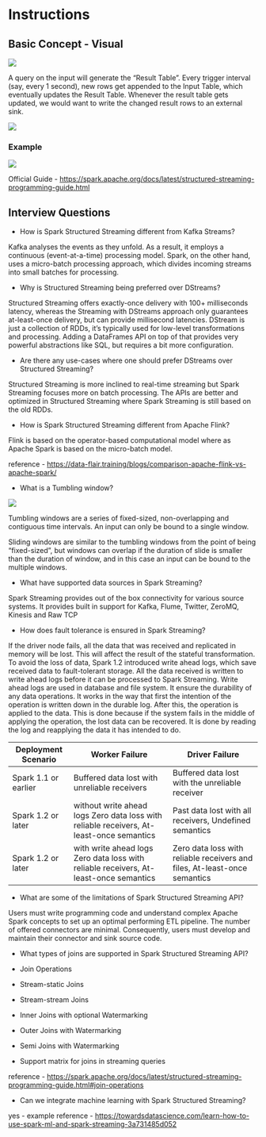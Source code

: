 # Instructions

## Basic Concept - Visual
![](https://spark.apache.org/docs/latest/img/structured-streaming-stream-as-a-table.png)

A query on the input will generate the “Result Table”. Every trigger interval (say, every 1 second), new rows get appended to the Input Table, which eventually updates the Result Table. Whenever the result table gets updated, we would want to write the changed result rows to an external sink.

![](https://spark.apache.org/docs/latest/img/structured-streaming-model.png)

### Example

![](https://spark.apache.org/docs/latest/img/structured-streaming-example-model.png)


Official Guide - https://spark.apache.org/docs/latest/structured-streaming-programming-guide.html 




## Interview Questions 

- How is Spark Structured Streaming different from Kafka Streams?

Kafka analyses the events as they unfold. As a result, it employs a continuous (event-at-a-time) processing model. Spark, on the other hand, uses a micro-batch processing approach, which divides incoming streams into small batches for processing.

- Why is Structured Streaming being preferred over DStreams?

Structured Streaming offers exactly-once delivery with 100+ milliseconds latency, whereas the Streaming with DStreams approach only guarantees at-least-once delivery, but can provide millisecond latencies.
DStream is just a collection of RDDs, it’s typically used for low-level transformations and processing. Adding a DataFrames API on top of that provides very powerful abstractions like SQL, but requires a bit more configuration.
 
- Are there any use-cases where one should prefer DStreams over Structured Streaming?

Structured Streaming is more inclined to real-time streaming but Spark Streaming focuses more on batch processing. The APIs are better and optimized in Structured Streaming where Spark Streaming is still based on the old RDDs.

- How is Spark Structured Streaming different from Apache Flink?

Flink is based on the operator-based computational model where as Apache Spark is based on the micro-batch model.

reference -  https://data-flair.training/blogs/comparison-apache-flink-vs-apache-spark/ 

- What is a Tumbling window?

![](https://spark.apache.org/docs/latest/img/structured-streaming-time-window-types.jpg)

Tumbling windows are a series of fixed-sized, non-overlapping and contiguous time intervals. An input can only be bound to a single window.

Sliding windows are similar to the tumbling windows from the point of being “fixed-sized”, but windows can overlap if the duration of slide is smaller than the duration of window, and in this case an input can be bound to the multiple windows.


- What have supported data sources in Spark Streaming?

Spark Streaming provides out of the box connectivity for various source systems. It provides built in support for Kafka, Flume, Twitter, ZeroMQ, Kinesis and Raw TCP

- How does fault tolerance is ensured in Spark Streaming?

If the driver node fails, all the data that was received and replicated in memory will be lost. This will affect the result of the stateful transformation. To avoid the loss of data, Spark 1.2 introduced write ahead logs, which save received data to fault-tolerant storage. All the data received is written to write ahead logs before it can be processed to Spark Streaming.
Write ahead logs are used in database and file system. It ensure the durability of any data operations. It works in the way that first the intention of the operation is written down in the durable log. After this, the operation is applied to the data. This is done because if the system fails in the middle of applying the operation, the lost data can be recovered. It is done by reading the log and reapplying the data it has intended to do.

| Deployment Scenario |	Worker Failure |	Driver Failure |
|--|--|--|
|Spark 1.1 or earlier	| Buffered data lost with unreliable receivers	| Buffered data lost with the unreliable receiver|
|Spark 1.2 or later | without write ahead logs	Zero data loss with reliable receivers, At-least-once semantics	| Past data lost with all receivers, Undefined semantics
|Spark 1.2 or later | with write ahead logs	Zero data loss with reliable receivers, At-least-once semantics	| Zero data loss with reliable receivers and files, At-least-once semantics |


- What are some of the limitations of Spark Structured Streaming API?

Users must write programming code and understand complex Apache Spark concepts to set up an optimal performing ETL pipeline.
The number of offered connectors are minimal.  Consequently, users must develop and maintain their connector and sink source code.

- What types of joins are supported in Spark Structured Streaming API?

- Join Operations
- Stream-static Joins
- Stream-stream Joins
- Inner Joins with optional Watermarking
- Outer Joins with Watermarking
- Semi Joins with Watermarking
- Support matrix for joins in streaming queries

reference - https://spark.apache.org/docs/latest/structured-streaming-programming-guide.html#join-operations

- Can we integrate machine learning with Spark Structured Streaming?

yes - example reference - https://towardsdatascience.com/learn-how-to-use-spark-ml-and-spark-streaming-3a731485d052


